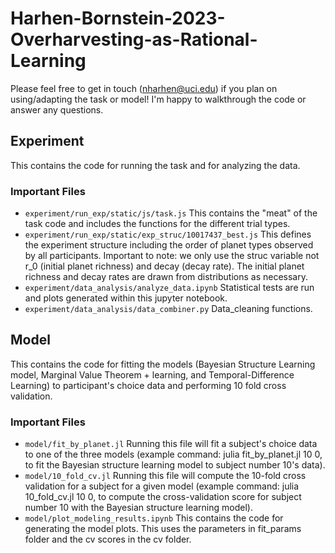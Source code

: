 # Harhen-Bornstein-2023-Overharvesting-as-Rational-Learning
Please feel free to get in touch (nharhen@uci.edu) if you plan on using/adapting the task or model! I'm happy to walkthrough the code or answer any questions. 


## Experiment
This contains the code for running the task and for analyzing the data. 
### Important Files 
- `experiment/run_exp/static/js/task.js` This contains the "meat" of the task code and includes the functions for the different trial types. 
- `experiment/run_exp/static/exp_struc/10017437_best.js` This defines the experiment structure including the order of planet types observed by all participants. Important to note: we only use the struc variable not r_0 (initial planet richness) and decay (decay rate). The initial planet richness and decay rates are drawn from distributions as necessary. 
- `experiment/data_analysis/analyze_data.ipynb` Statistical tests are run and plots generated within this jupyter notebook.  
- `experiment/data_analysis/data_combiner.py` Data_cleaning functions. 


## Model 
This contains the code for fitting the models (Bayesian Structure Learning model, Marginal Value Theorem + learning, and Temporal-Difference Learning) to participant's choice data and performing 10 fold cross validation. 
### Important Files 
- `model/fit_by_planet.jl` Running this file will fit a subject's choice data to one of the three models (example command: julia fit_by_planet.jl 10 0, to fit the Bayesian structure learning model to subject number 10's data).
- `model/10_fold_cv.jl` Running this file will compute the 10-fold cross validation for a subject for a given model (example command: julia 10_fold_cv.jl 10 0, to compute the cross-validation score for subject number 10 with the Bayesian structure learning model).
- `model/plot_modeling_results.ipynb` This contains the code for generating the model plots. This uses the parameters in fit_params folder and the cv scores in the cv folder. 